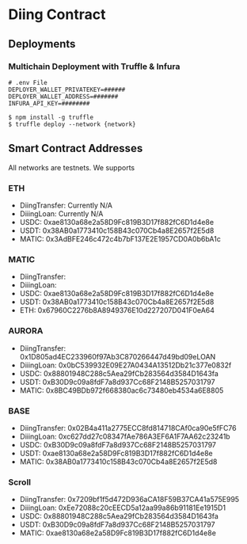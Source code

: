 # Diing Contract

## Deployments

### Multichain Deployment with Truffle & Infura
```angular2html
# .env File
DEPLOYER_WALLET_PRIVATEKEY=######
DEPLOYER_WALLET_ADDRESS=#######
INFURA_API_KEY=########
```

```
$ npm install -g truffle
$ truffle deploy --network {network}
```

## Smart Contract Addresses
All networks are testnets. We supports

### ETH

- DiingTransfer: Currently N/A
- DiiingLoan: Currently N/A
- USDC: 0xae8130a68e2a58D9Fc819B3D17f882fC6D1d4e8e
- USDT: 0x38AB0a1773410c158B43c070Cb4a8E2657f2E5d8
- MATIC: 0x3AdBFE246c472c4b7bF137E2E1957CD0A0b6bA1c

### MATIC

- DiingTransfer:
- DiiingLoan:
- USDC: 0xae8130a68e2a58D9Fc819B3D17f882fC6D1d4e8e
- USDT: 0x38AB0a1773410c158B43c070Cb4a8E2657f2E5d8
- ETH: 0x67960C2276b8A8949376E10d227207D041F0eA64

### AURORA

- DiingTransfer: 0x1D805ad4EC233960f97Ab3C870266447d49bd09eLOAN
- DiiingLoan: 0x0bC539932E09E27A0434A13512Db21c377e0832f
- USDC: 0x88801948C288c5Aea29fCb283564d3584D1643fa
- USDT: 0xB30D9c09a8fdF7a8d937Cc68F2148B5257031797
- MATIC: 0x8BC49BDb972f668380ac6c73480eb4534a6E8805

### BASE

- DiingTransfer: 0x02B4a411a2775ECC8fd814718CAf0ca90e5fFC76
- DiiingLoan: 0xc627dd27c08347fAe786A3EF6A1F7AA62c23241b
- USDC: 0xB30D9c09a8fdF7a8d937Cc68F2148B5257031797
- USDT: 0xae8130a68e2a58D9Fc819B3D17f882fC6D1d4e8e
- MATIC: 0x38AB0a1773410c158B43c070Cb4a8E2657f2E5d8

### Scroll

- DiingTransfer: 0x7209bf1f5d472D936aCA18F59B37CA41a575E995
- DiiingLoan: 0xEe72088c20cEECD5a12aa99a86b91181Ee1915D1
- USDC: 0x88801948C288c5Aea29fCb283564d3584D1643fa
- USDT: 0xB30D9c09a8fdF7a8d937Cc68F2148B5257031797
- MATIC: 0xae8130a68e2a58D9Fc819B3D17f882fC6D1d4e8e